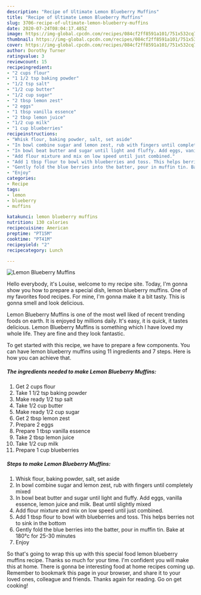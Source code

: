 ```yaml
---
description: "Recipe of Ultimate Lemon Blueberry Muffins"
title: "Recipe of Ultimate Lemon Blueberry Muffins"
slug: 3706-recipe-of-ultimate-lemon-blueberry-muffins
date: 2020-07-24T08:04:17.485Z
image: https://img-global.cpcdn.com/recipes/084cf2ff8591a101/751x532cq70/lemon-blueberry-muffins-recipe-main-photo.jpg
thumbnail: https://img-global.cpcdn.com/recipes/084cf2ff8591a101/751x532cq70/lemon-blueberry-muffins-recipe-main-photo.jpg
cover: https://img-global.cpcdn.com/recipes/084cf2ff8591a101/751x532cq70/lemon-blueberry-muffins-recipe-main-photo.jpg
author: Dorothy Turner
ratingvalue: 3
reviewcount: 15
recipeingredient:
- "2 cups flour"
- "1 1/2 tsp baking powder"
- "1/2 tsp salt"
- "1/2 cup butter"
- "1/2 cup sugar"
- "2 tbsp lemon zest"
- "2 eggs"
- "1 tbsp vanilla essence"
- "2 tbsp lemon juice"
- "1/2 cup milk"
- "1 cup blueberries"
recipeinstructions:
- "Whisk flour, baking powder, salt, set aside"
- "In bowl combine sugar and lemon zest, rub with fingers until completely mixed"
- "In bowl beat butter and sugar until light and fluffy. Add eggs, vanilla essence, lemon juice and milk. Beat until slightly mixed"
- "Add flour mixture and mix on low speed until just combined."
- "Add 1 tbsp flour to bowl with blueberries and toss. This helps berries not to sink in the bottom"
- "Gently fold the blue berries into the batter, pour in muffin tin. Bake at 180°c for 25-30 minutes"
- "Enjoy"
categories:
- Recipe
tags:
- lemon
- blueberry
- muffins

katakunci: lemon blueberry muffins 
nutrition: 130 calories
recipecuisine: American
preptime: "PT15M"
cooktime: "PT41M"
recipeyield: "2"
recipecategory: Lunch

---
```



![Lemon Blueberry Muffins](https://img-global.cpcdn.com/recipes/084cf2ff8591a101/751x532cq70/lemon-blueberry-muffins-recipe-main-photo.jpg)

Hello everybody, it's Louise, welcome to my recipe site. Today, I'm gonna show you how to prepare a special dish, lemon blueberry muffins. One of my favorites food recipes. For mine, I'm gonna make it a bit tasty. This is gonna smell and look delicious.



Lemon Blueberry Muffins is one of the most well liked of recent trending foods on earth. It is enjoyed by millions daily. It's easy, it is quick, it tastes delicious. Lemon Blueberry Muffins is something which I have loved my whole life. They are fine and they look fantastic.


To get started with this recipe, we have to prepare a few components. You can have lemon blueberry muffins using 11 ingredients and 7 steps. Here is how you can achieve that.

<!--inarticleads1-->

##### The ingredients needed to make Lemon Blueberry Muffins:

1. Get 2 cups flour
1. Take 1 1/2 tsp baking powder
1. Make ready 1/2 tsp salt
1. Take 1/2 cup butter
1. Make ready 1/2 cup sugar
1. Get 2 tbsp lemon zest
1. Prepare 2 eggs
1. Prepare 1 tbsp vanilla essence
1. Take 2 tbsp lemon juice
1. Take 1/2 cup milk
1. Prepare 1 cup blueberries




<!--inarticleads2-->

##### Steps to make Lemon Blueberry Muffins:

1. Whisk flour, baking powder, salt, set aside
1. In bowl combine sugar and lemon zest, rub with fingers until completely mixed
1. In bowl beat butter and sugar until light and fluffy. Add eggs, vanilla essence, lemon juice and milk. Beat until slightly mixed
1. Add flour mixture and mix on low speed until just combined.
1. Add 1 tbsp flour to bowl with blueberries and toss. This helps berries not to sink in the bottom
1. Gently fold the blue berries into the batter, pour in muffin tin. Bake at 180°c for 25-30 minutes
1. Enjoy




So that's going to wrap this up with this special food lemon blueberry muffins recipe. Thanks so much for your time. I'm confident you will make this at home. There is gonna be interesting food at home recipes coming up. Remember to bookmark this page in your browser, and share it to your loved ones, colleague and friends. Thanks again for reading. Go on get cooking!
